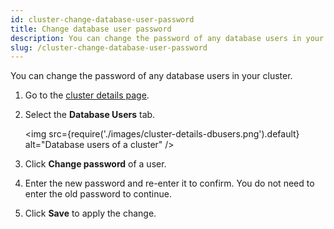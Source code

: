 ```yaml
---
id: cluster-change-database-user-password
title: Change database user password
description: You can change the password of any database users in your cluster.
slug: /cluster-change-database-user-password
---
```


You can change the password of any database users in your cluster.

1. Go to the [cluster details page](cluster-check-status-and-metrics.md#check-cluster-details).
    
1. Select the **Database Users** tab.
    
    <img
    src={require('./images/cluster-details-dbusers.png').default}
    alt="Database users of a cluster"
    />
    
1. Click **Change password** of a user.

1. Enter the new password and re-enter it to confirm. You do not need to enter the old password to continue.
    
1. Click **Save** to apply the change.